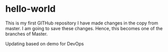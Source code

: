 # hello-world
This is my first GITHub repository
I have made changes in the copy from master. I am going to save these changes. Hence, this becomes one of the branches of Master.

Updating based on demo for DevOps
